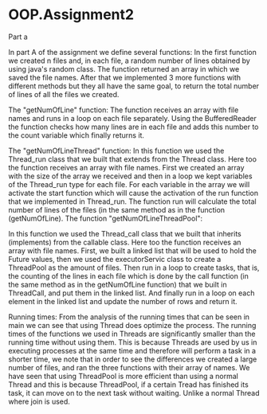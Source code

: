 # OOP.Assignment2

Part a

In part A of the assignment we define several functions:
In the first function we created n files and, in each file, a random number of lines obtained by using java's random class. The function returned an array in which we saved the file names.
After that we implemented 3 more functions with different methods but they all have the same goal, to return the total number of lines of all the files we created.

The "getNumOfLine" function:
The function receives an array with file names and runs in a loop on each file separately.
Using the BufferedReader the function checks how many lines are in each file and adds this 
number to the count variable which finally returns it.

The "getNumOfLineThread" function:
In this function we used the Thread_run class that we built that extends from the Thread class. Here too the function receives an array with file names. First we created an array with the size of the array we received and then in a loop we kept variables of the Thread_run type for each file. For each variable in the array we will activate the start function which will cause the activation of the run function that we implemented in Thread_run. The function run will calculate the total number of lines of the 
files (in the same method as in the function (getNumOfLine).
The function "getNumOfLineThreadPool":

In this function we used the Thread_call class that we built that inherits (implements) from the callable class.
Here too the function receives an array with file names.
First, we built a linked list that will be used to hold the Future values, then we used the executorServic class to create a ThreadPool as the amount of files.
Then run in a loop to create tasks, that is, the counting of the lines in each file which is done by the call function (in the same method as in the getNumOfLine function) that we built in ThreadCall, and put them in the linked list.
And finally run in a loop on each element in the linked list and update the number of rows and return it.

Running times:
From the analysis of the running times that can be seen in main we can see that using Thread does optimize the process. The running times of the functions we used in Threads are significantly smaller than the running time without using them. This is because Threads are used by us in executing processes at the same time and therefore will perform a task in a shorter time, we note that in order to see the differences we created a large number of files, and ran the three functions with their array of names. We have seen that using ThreadPool is more efficient than using a normal Thread and this is because ThreadPool, if a certain Tread has finished its task, it can move on to the next task without waiting. Unlike a normal Thread where join is used.




